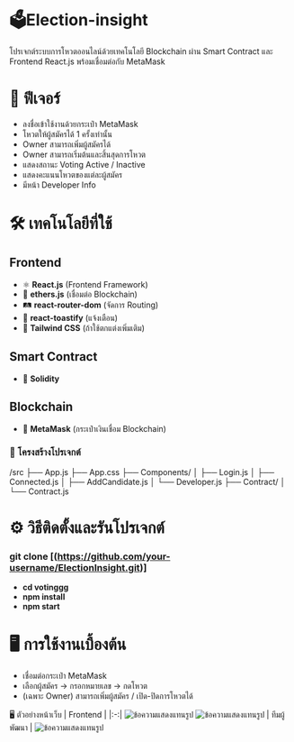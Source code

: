 # 🗳️Election-insight
โปรเจกต์ระบบการโหวตออนไลน์ด้วยเทคโนโลยี Blockchain ผ่าน Smart Contract และ Frontend React.js พร้อมเชื่อมต่อกับ MetaMask

# 🚀 ฟีเจอร์
- ลงชื่อเข้าใช้งานด้วยกระเป๋า MetaMask
- โหวตให้ผู้สมัครได้ 1 ครั้งเท่านั้น
- Owner สามารถเพิ่มผู้สมัครได้
- Owner สามารถเริ่มต้นและสิ้นสุดการโหวต
- แสดงสถานะ Voting Active / Inactive
- แสดงคะแนนโหวตของแต่ละผู้สมัคร
- มีหน้า Developer Info

# 🛠 เทคโนโลยีที่ใช้

## Frontend
- ⚛️ **React.js** (Frontend Framework)
- 🔗 **ethers.js** (เชื่อมต่อ Blockchain)
- 🛤️ **react-router-dom** (จัดการ Routing)
- 🔔 **react-toastify** (แจ้งเตือน)
- 🎨 **Tailwind CSS** (ถ้าใช้ตกแต่งเพิ่มเติม)

## Smart Contract
- 🧠 **Solidity**

## Blockchain
- 🦊 **MetaMask** (กระเป๋าเงินเชื่อม Blockchain)

### 📂 โครงสร้างโปรเจกต์
/src
 ├── App.js
 ├── App.css
 ├── Components/
 │    ├── Login.js
 │    ├── Connected.js
 │    ├── AddCandidate.js
 │    └── Developer.js
 ├── Contract/
 │    └── Contract.js

# ⚙️ วิธีติดตั้งและรันโปรเจกต์
### git clone [(https://github.com/your-username/ElectionInsight.git)]
- **cd votinggg**
- **npm install**
- **npm start**


# 🖥️ การใช้งานเบื้องต้น
- เชื่อมต่อกระเป๋า MetaMask
- เลือกผู้สมัคร → กรอกหมายเลข → กดโหวต
- (เฉพาะ Owner) สามารถเพิ่มผู้สมัคร / เปิด-ปิดการโหวตได้


🖥️ ตัวอย่างหน้าเว็บ
| Frontend |
|:-:|
![ข้อความแสดงแทนรูป](https://media.discordapp.net/attachments/1338111493522063410/1365722722180530177/image.png?ex=680e57e6&is=680d0666&hm=836bd7b8ae3284a4f2bd65573ff5fe53e7e20445de755f19a7560f8d3f4b7b59&=&format=webp&quality=lossless&width=1716&height=856)
![ข้อความแสดงแทนรูป](https://media.discordapp.net/attachments/1338111493522063410/1365728232149745805/image.png?ex=680e5d08&is=680d0b88&hm=092678956b37774e3398ba0abb2a8782cfa0d7749fd47e68b74d9bb9015383fd&=&format=webp&quality=lossless&width=1744&height=856)
| ทีมผู้พัฒนา |
![ข้อความแสดงแทนรูป](https://media.discordapp.net/attachments/1338111493522063410/1365728298163896340/image.png?ex=680e5d18&is=680d0b98&hm=96fa270761a588c2886ae8f5065babe17081559bafd0c799fdbdb51e884c1bfd&=&format=webp&quality=lossless)
